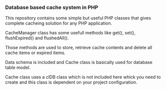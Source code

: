<h3>Database based cache system in PHP</h3>

<p>This repository contains some simple but useful PHP classes that gives complete cacheing solution for any PHP application.</p>

<p>CacheManager class has some usefull methods like get(), set(), flushExpired() and flushedAll().</p>

<p>Those methods are used to store, retrieve cache contents and delete all cache items or expired items.</p>

<p>Data schema is included and Cache class is basically used for database table model.</p>

<p>Cache class uses a clDB class which is not included here whick you need to create 
and this class is dependent on your project configuration.</p>